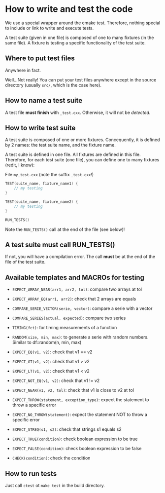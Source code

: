 # How to write and test the code
We use a special wrapper around the cmake test. Therefore, nothing special to include or link to write and execute tests.

A test suite (given in one file) is composed of one to many fixtures (in the same file). A fixture is testing a specific functionality of the test suite.

## Where to put test files
Anywhere in fact.

Well...Not really! You can put your test files anywhere except in the source directory (usually `src/`, which is the case here).

## How to name a test suite
A test file **must finish** with `_test.cxx`. Otherwise, it will not be *detected*.

## How to write test suite
A test suite is composed of one or more fixtures. Concequently, it is defined by 2 names: the test suite name, and the fixture name.

A test suite is defined in one file. All fixtures are defined in this file. Therefore, for each test suite (one file), you can define one to many fixtures (redit, I know):

File `my_test.cxx` (note the suffix `_test.cxx`!)
```cpp
TEST(suite_name, fixture_name1) {
    // my testing
}

TEST(suite_name, fixture_name2) {
    // my testing
}

RUN_TESTS()
```
Note the `RUN_TESTS()` call at the end of the file (see below)!

## A test suite must call RUN_TESTS()
If not, you will have a compilation error.
The call **must** be at the end of the file of the test suite.

## Available templates and MACROs for testing

- `EXPECT_ARRAY_NEAR(arr1, arr2, tol)`: compare two arrays at tol
  
- `EXPECT_ARRAY_EQ(arr1, arr2)`: check that 2 arrays are equals

- `COMPARE_SERIE_VECTOR(serie, vector)`: compare a serie with a vector

- `COMPARE_SERIES(actual, expected)`: compare two series

- `TIMING(fct)`: for timing measurements of a function

- `RANDOM(size, min, max)`: to generate a serie with random numbers. Similar to df::random(n, min, max)

- `EXPECT_EQ(v1, v2)`: check that v1 == v2

- `EXPECT_GT(v1, v2)`: check that v1 > v2

- `EXPECT_LT(v1, v2)`: check that v1 < v2

- `EXPECT_NOT_EQ(v1, v2)`: check that v1 != v2
  
- `EXPECT_NEAR(v1, v2, tol)`: check that v1 is close to v2 at tol
  
- `EXPECT_THROW(statement, exception_type)`: expect the statement to throw a specific error
  
- `EXPECT_NO_THROW(statement)`: expect the statement NOT to throw a specific error
  
- `EXPECT_STREQ(s1, s2)`: check that strings s1 equals s2
  
- `EXPECT_TRUE(condition)`: check boolean expression to be true
  
- `EXPECT_FALSE(condition)`: check boolean expression to be false
  
- `CHECK(condition)`: check the condition

## How to run tests
Just call `ctest` ot `make test` in the build directory.
